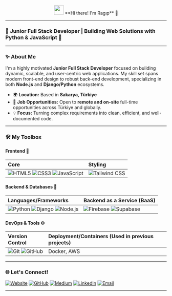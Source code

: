 <p align="center">
  <img src="https://raw.githubusercontent.com/halfrost/halfrost/master/icons/animated-intro.gif" width="30">  **Hi there! I'm Ragıp** 👋
</p>

---

<p align="center">
  <h3>🚀 Junior Full Stack Developer | Building Web Solutions with Python & JavaScript 🚀</h3>
</p>

---

### ✨ About Me

I'm a highly motivated **Junior Full Stack Developer** focused on building dynamic, scalable, and user-centric web applications. My skill set spans modern front-end design to robust back-end development, specializing in both **Node.js** and **Django/Python** ecosystems.

-   🌍 **Location:** Based in **Sakarya, Türkiye**
-   💼 **Job Opportunities:** Open to **remote and on-site** full-time opportunities across Türkiye and globally.
-   💡 **Focus:** Turning complex requirements into clean, efficient, and well-documented code.

---

### 🛠️ My Toolbox

#### Frontend 🎨
| Core | Styling |
| :--- | :--- |
| ![HTML5](https://img.shields.io/badge/HTML5-E34F26?style=for-the-badge&logo=html5&logoColor=white) ![CSS3](https://img.shields.io/badge/CSS3-1572B6?style=for-the-badge&logo=css3&logoColor=white) ![JavaScript](https://img.shields.io/badge/JavaScript-F7DF1E?style=for-the-badge&logo=javascript&logoColor=black) | ![Tailwind CSS](https://img.shields.io/badge/Tailwind_CSS-38B2AC?style=for-the-badge&logo=tailwind-css&logoColor=white) |

#### Backend & Databases 💾
| Languages/Frameworks | Backend as a Service (BaaS) |
| :--- | :--- |
| ![Python](https://img.shields.io/badge/Python-3776AB?style=for-the-badge&logo=python&logoColor=white) ![Django](https://img.shields.io/badge/Django-092E20?style=for-the-badge&logo=django&logoColor=white) ![Node.js](https://img.shields.io/badge/Node.js-339933?style=for-the-badge&logo=node.js&logoColor=white) | ![Firebase](https://img.shields.io/badge/Firebase-FFCA28?style=for-the-badge&logo=firebase&logoColor=black) ![Supabase](https://img.shields.io/badge/Supabase-3ECF8E?style=for-the-badge&logo=supabase&logoColor=white) |

#### DevOps & Tools ⚙️
| Version Control | Deployment/Containers (Used in previous projects) |
| :--- | :--- |
| ![Git](https://img.shields.io/badge/Git-F05032?style=for-the-badge&logo=git&logoColor=white) ![GitHub](https://img.shields.io/badge/GitHub-100000?style=for-the-badge&logo=github&logoColor=white) | Docker, AWS |

---

### 🌐 Let's Connect!

[![Website](https://img.shields.io/badge/Website-ragipabdioglu.site-blue?style=for-the-badge&logo=google-chrome&logoColor=white)](https://ragipabdioglu.site)
[![GitHub](https://img.shields.io/badge/GitHub-100000?style=for-the-badge&logo=github&logoColor=white)](https://github.com/ragipabdioglu/)
[![Medium](https://img.shields.io/badge/Medium-12100E?style=for-the-badge&logo=medium&logoColor=white)](https://medium.com/@rabdioglu)
[![LinkedIn](https://img.shields.io/badge/LinkedIn-0077B5?style=for-the-badge&logo=linkedin&logoColor=white)](https://www.linkedin.com/in/YOUR_LINKEDIN_PROFILE/)
[![Email](https://img.shields.io/badge/Email-YOUR_EMAIL@EXAMPLE.COM-red?style=for-the-badge&logo=gmail&logoColor=white)](mailto:YOUR_EMAIL@EXAMPLE.COM)

---
